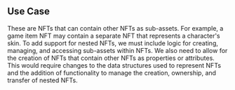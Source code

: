 
## Use Case

These are NFTs that can contain other NFTs as sub-assets. For example, a game item NFT may contain a separate NFT that represents a character's skin. To add support for nested NFTs, we must include logic for creating, managing, and accessing sub-assets within NFTs. We also need to allow for the creation of NFTs that contain other NFTs as properties or attributes. This would require changes to the data structures used to represent NFTs and the addition of functionality to manage the creation, ownership, and transfer of nested NFTs.